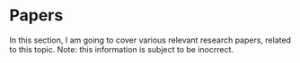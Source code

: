 # Papers

In this section, I am going to cover various relevant research papers, related to this topic. Note: this information is subject to be inocrrect.

